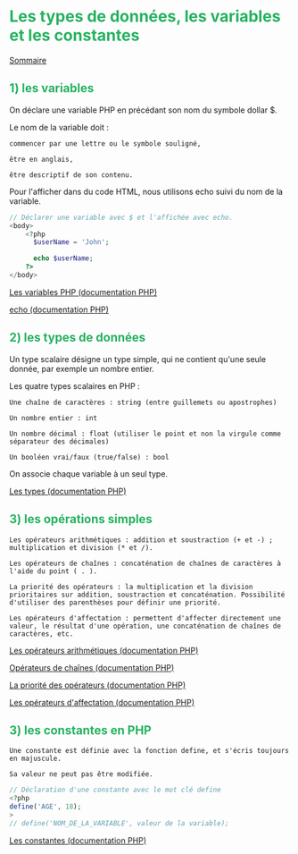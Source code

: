 # <div style="color: #26B260">**Les types de données, les variables et les constantes**</div>

[Sommaire](./00-Sommaire.md)

## <div style="color: #26B260">**1) les variables**</div>

On déclare une variable PHP en précédant son nom du symbole dollar $.

Le nom de la variable doit :

    commencer par une lettre ou le symbole souligné,

    être en anglais,

    être descriptif de son contenu.

Pour l'afficher dans du code HTML, nous utilisons echo suivi du nom de la variable.

```php
// Déclarer une variable avec $ et l'affichée avec echo.
<body>
    <?php 
      $userName = 'John';

      echo $userName; 
    ?>
</body>
```

[Les variables PHP (documentation PHP)](https://www.php.net/manual/fr/language.variables.basics.php)

[echo (documentation PHP)](https://www.php.net/manual/fr/function.echo.php)

## <div style="color: #26B260">**2) les types de données**</div>

Un type scalaire désigne un type simple, qui ne contient qu'une seule donnée, par exemple un nombre entier.

Les quatre types scalaires en PHP :

    Une chaîne de caractères : string (entre guillemets ou apostrophes)

    Un nombre entier : int

    Un nombre décimal : float (utiliser le point et non la virgule comme séparateur des décimales)

    Un booléen vrai/faux (true/false) : bool

On associe chaque variable à un seul type.

[Les types (documentation PHP)](https://www.php.net/manual/fr/language.types.php)

## <div style="color: #26B260">**3) les opérations simples**</div>

    Les opérateurs arithmétiques : addition et soustraction (+ et -) ; multiplication et division (* et /).

    Les opérateurs de chaînes : concaténation de chaînes de caractères à l'aide du point ( . ).

    La priorité des opérateurs : la multiplication et la division prioritaires sur addition, soustraction et concaténation. Possibilité d'utiliser des parenthèses pour définir une priorité.

    Les opérateurs d'affectation : permettent d'affecter directement une valeur, le résultat d'une opération, une concaténation de chaînes de caractères, etc.

[Les opérateurs arithmétiques (documentation PHP)](https://www.php.net/manual/fr/language.operators.arithmetic.php)

[Opérateurs de chaînes (documentation PHP)](https://www.php.net/manual/fr/language.operators.string.php)

[La priorité des opérateurs (documentation PHP)](https://www.php.net/manual/fr/language.operators.precedence.php)

[Les opérateurs d'affectation (documentation PHP)](https://www.php.net/manual/fr/language.operators.assignment.php)

## <div style="color: #26B260">**3) les constantes en PHP**</div>

    Une constante est définie avec la fonction define, et s'écris toujours en majuscule.

    Sa valeur ne peut pas être modifiée.

```php
// Déclaration d'une constante avec le mot clé define
<?php
define('AGE', 18);
>
// define('NOM_DE_LA_VARIABLE', valeur de la variable);
```

[Les constantes (documentation PHP)](https://www.php.net/manual/fr/language.constants.php)
